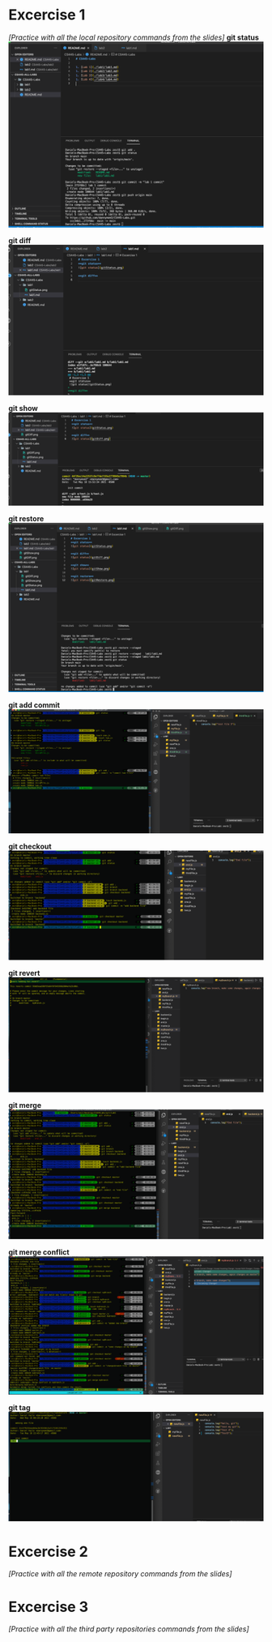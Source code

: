 # Excercise 1
*[Practice with all the local repository commands from the slides]*
**git status**
![git status](gitStatus.png)

**git diff**
![git status](gitDiff.png)

**git show**
![git status](gitShow.png)

**git restore**
![git status](gitRestore.png)

**git add commit**
![git status](addCommit.jpg)

**git checkout**
![git status](checkout.jpg)

**git revert**
![git status](revert.jpg)

**git merge**
![git status](merge.jpg)

**git merge conflict**
![git status](mergeConflict.jpg)

**git tag**
![git status](gitTag.jpg)

# Excercise 2 
*[Practice with all the remote repository commands from the slides]*


# Excercise 3
*[Practice with all the third party repositories commands from the slides]*
